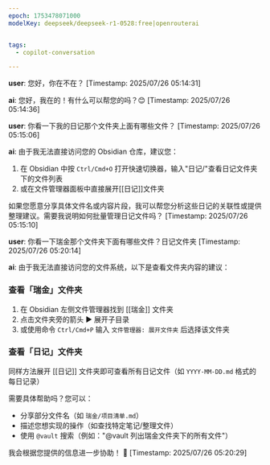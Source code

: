 ```yaml
---
epoch: 1753478071000
modelKey: deepseek/deepseek-r1-0528:free|openrouterai


tags:
  - copilot-conversation

---
```


**user**: 您好，你在不在？
[Timestamp: 2025/07/26 05:14:31]

**ai**: 您好，我在的！有什么可以帮您的吗？😊
[Timestamp: 2025/07/26 05:14:36]

**user**: 你看一下我的日记那个文件夹上面有哪些文件？
[Timestamp: 2025/07/26 05:15:06]

**ai**: 由于我无法直接访问您的 Obsidian 仓库，建议您：

1. 在 Obsidian 中按 `Ctrl/Cmd+O` 打开快速切换器，输入"日记/"查看日记文件夹下的文件列表
2. 或在文件管理器面板中直接展开[[日记]]文件夹

如果您愿意分享具体文件名或内容片段，我可以帮您分析这些日记的关联性或提供整理建议。需要我说明如何批量管理日记文件吗？
[Timestamp: 2025/07/26 05:15:10]

**user**: 你看一下瑞金那个文件夹下面有哪些文件？日记文件夹
[Timestamp: 2025/07/26 05:20:14]

**ai**: 由于我无法直接访问您的文件系统，以下是查看文件夹内容的建议：

### 查看「瑞金」文件夹
1. 在 Obsidian 左侧文件管理器找到 [[瑞金]] 文件夹
2. 点击文件夹旁的箭头 ▶️ 展开子目录
3. 或使用命令 `Ctrl/Cmd+P` 输入 `文件管理器: 展开文件夹` 后选择该文件夹

### 查看「日记」文件夹
同样方法展开 [[日记]] 文件夹即可查看所有日记文件（如 `YYYY-MM-DD.md` 格式的每日记录）

需要具体帮助吗？您可以：
- 分享部分文件名（如 `瑞金/项目清单.md`）
- 描述您想实现的操作（如查找特定笔记/整理文件）
- 使用 `@vault` 搜索（例如："@vault 列出瑞金文件夹下的所有文件"）

我会根据您提供的信息进一步协助！ 📂
[Timestamp: 2025/07/26 05:20:29]
